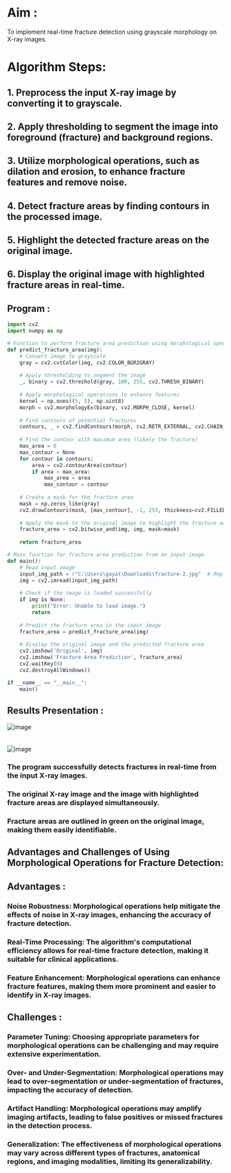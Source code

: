 # Aim :
To implement real-time fracture detection using grayscale morphology on X-ray images.

# Algorithm Steps:

## 1. Preprocess the input X-ray image by converting it to grayscale.

## 2. Apply thresholding to segment the image into foreground (fracture) and background regions.

## 3. Utilize morphological operations, such as dilation and erosion, to enhance fracture features and remove noise.

## 4. Detect fracture areas by finding contours in the processed image.

## 5. Highlight the detected fracture areas on the original image.

## 6. Display the original image with highlighted fracture areas in real-time.

## Program :
```python
import cv2
import numpy as np

# Function to perform fracture area prediction using morphological operations
def predict_fracture_area(img):
    # Convert image to grayscale
    gray = cv2.cvtColor(img, cv2.COLOR_BGR2GRAY)
    
    # Apply thresholding to segment the image
    _, binary = cv2.threshold(gray, 100, 255, cv2.THRESH_BINARY)
    
    # Apply morphological operations to enhance features
    kernel = np.ones((5, 5), np.uint8)
    morph = cv2.morphologyEx(binary, cv2.MORPH_CLOSE, kernel)
    
    # Find contours of potential fractures
    contours, _ = cv2.findContours(morph, cv2.RETR_EXTERNAL, cv2.CHAIN_APPROX_SIMPLE)
    
    # Find the contour with maximum area (likely the fracture)
    max_area = 0
    max_contour = None
    for contour in contours:
        area = cv2.contourArea(contour)
        if area > max_area:
            max_area = area
            max_contour = contour
    
    # Create a mask for the fracture area
    mask = np.zeros_like(gray)
    cv2.drawContours(mask, [max_contour], -1, 255, thickness=cv2.FILLED)
    
    # Apply the mask to the original image to highlight the fracture area
    fracture_area = cv2.bitwise_and(img, img, mask=mask)
    
    return fracture_area

# Main function for fracture area prediction from an input image
def main():
    # Read input image
    input_img_path = r"C:\Users\gayat\Downloads\fracture-2.jpg"  # Replace with the path to your X-ray image
    img = cv2.imread(input_img_path)
    
    # Check if the image is loaded successfully
    if img is None:
        print("Error: Unable to load image.")
        return
    
    # Predict the fracture area in the input image
    fracture_area = predict_fracture_area(img)
    
    # Display the original image and the predicted fracture area
    cv2.imshow('Original', img)
    cv2.imshow('Fracture Area Prediction', fracture_area)
    cv2.waitKey(0)
    cv2.destroyAllWindows()

if __name__ == "__main__":
    main()

```

## Results Presentation :
![image](https://github.com/SANTHAN-2006/bone-fracture-detection/assets/80164014/a1249115-f6c6-4149-93ab-3457a7ecf057)
<br>
<br>
<br>
![image](https://github.com/SANTHAN-2006/bone-fracture-detection/assets/80164014/a92c7065-29be-49e5-9689-c156a9b6c6a0)


### The program successfully detects fractures in real-time from the input X-ray images.

### The original X-ray image and the image with highlighted fracture areas are displayed simultaneously.

### Fracture areas are outlined in green on the original image, making them easily identifiable.

## Advantages and Challenges of Using Morphological Operations for Fracture Detection:

## Advantages :
### Noise Robustness: Morphological operations help mitigate the effects of noise in X-ray images, enhancing the accuracy of fracture detection.

### Real-Time Processing: The algorithm's computational efficiency allows for real-time fracture detection, making it suitable for clinical applications.

### Feature Enhancement: Morphological operations can enhance fracture features, making them more prominent and easier to identify in X-ray images.

## Challenges :
### Parameter Tuning: Choosing appropriate parameters for morphological operations can be challenging and may require extensive experimentation.

### Over- and Under-Segmentation: Morphological operations may lead to over-segmentation or under-segmentation of fractures, impacting the accuracy of detection.

### Artifact Handling: Morphological operations may amplify imaging artifacts, leading to false positives or missed fractures in the detection process.

### Generalization: The effectiveness of morphological operations may vary across different types of fractures, anatomical regions, and imaging modalities, limiting its generalizability.



